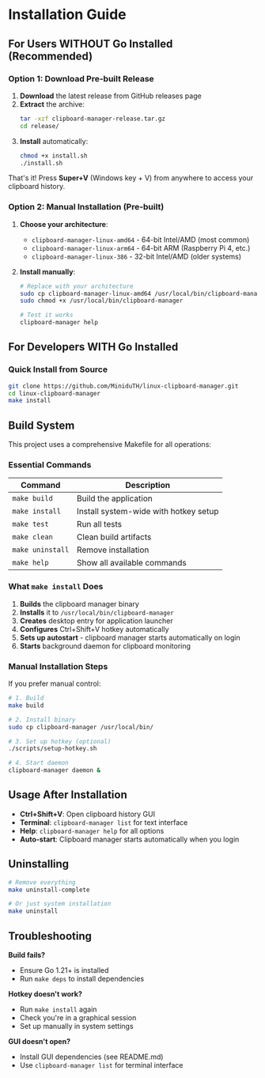 # Installation Guide

## For Users WITHOUT Go Installed (Recommended)

### Option 1: Download Pre-built Release

1. **Download** the latest release from GitHub releases page
2. **Extract** the archive:
   ```bash
   tar -xzf clipboard-manager-release.tar.gz
   cd release/
   ```
3. **Install** automatically:
   ```bash
   chmod +x install.sh
   ./install.sh
   ```

That's it! Press **Super+V** (Windows key + V) from anywhere to access your clipboard history.

### Option 2: Manual Installation (Pre-built)

1. **Choose your architecture**:
   - `clipboard-manager-linux-amd64` - 64-bit Intel/AMD (most common)
   - `clipboard-manager-linux-arm64` - 64-bit ARM (Raspberry Pi 4, etc.)
   - `clipboard-manager-linux-386` - 32-bit Intel/AMD (older systems)

2. **Install manually**:
   ```bash
   # Replace with your architecture
   sudo cp clipboard-manager-linux-amd64 /usr/local/bin/clipboard-manager
   sudo chmod +x /usr/local/bin/clipboard-manager
   
   # Test it works
   clipboard-manager help
   ```

## For Developers WITH Go Installed

### Quick Install from Source

```bash
git clone https://github.com/MiniduTH/linux-clipboard-manager.git
cd linux-clipboard-manager
make install
```

## Build System

This project uses a comprehensive Makefile for all operations:

### Essential Commands

| Command | Description |
|---------|-------------|
| `make build` | Build the application |
| `make install` | Install system-wide with hotkey setup |
| `make test` | Run all tests |
| `make clean` | Clean build artifacts |
| `make uninstall` | Remove installation |
| `make help` | Show all available commands |

### What `make install` Does

1. **Builds** the clipboard manager binary
2. **Installs** it to `/usr/local/bin/clipboard-manager`
3. **Creates** desktop entry for application launcher
4. **Configures** Ctrl+Shift+V hotkey automatically
5. **Sets up autostart** - clipboard manager starts automatically on login
6. **Starts** background daemon for clipboard monitoring

### Manual Installation Steps

If you prefer manual control:

```bash
# 1. Build
make build

# 2. Install binary
sudo cp clipboard-manager /usr/local/bin/

# 3. Set up hotkey (optional)
./scripts/setup-hotkey.sh

# 4. Start daemon
clipboard-manager daemon &
```

## Usage After Installation

- **Ctrl+Shift+V**: Open clipboard history GUI
- **Terminal**: `clipboard-manager list` for text interface
- **Help**: `clipboard-manager help` for all options
- **Auto-start**: Clipboard manager starts automatically when you login

## Uninstalling

```bash
# Remove everything
make uninstall-complete

# Or just system installation
make uninstall
```

## Troubleshooting

**Build fails?**
- Ensure Go 1.21+ is installed
- Run `make deps` to install dependencies

**Hotkey doesn't work?**
- Run `make install` again
- Check you're in a graphical session
- Set up manually in system settings

**GUI doesn't open?**
- Install GUI dependencies (see README.md)
- Use `clipboard-manager list` for terminal interface